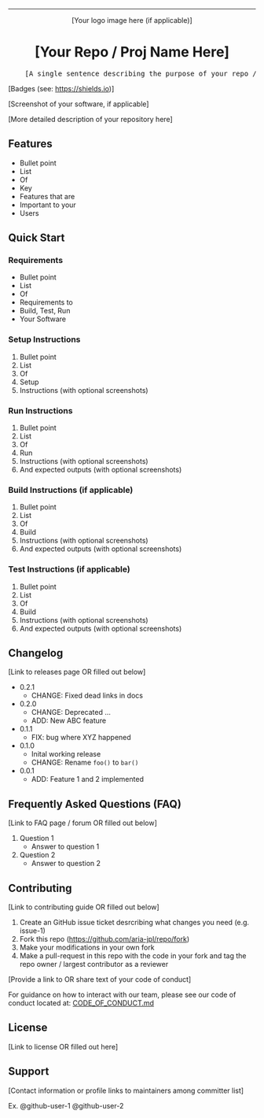 <!-- Header block for project -->
<hr>

<div align="center">
    <span style="display:block;text-align:center">
        [Your logo image here (if applicable)]
        <!-- ☝️ Replace with your logo (if applicable) via ![](https://uri-to-your-logo-image) ☝️ -->
    </span>
    <h1 align="center">[Your Repo / Proj Name Here]</h1>
    <!-- ☝️ Replace with your repo name ☝️ -->
</div>

<pre align="center">
    [A single sentence describing the purpose of your repo / proj]
</pre>
<!-- ☝️ Replace with a single sentence describing the purpose of your repo / proj ☝️ -->

<!-- Header block for project -->

[Badges (see: https://shields.io)]
<!-- ☝️ Add badges via: https://shields.io e.g. ![](https://img.shields.io/github/your_chosen_action/your_org/your_repo) ☝️ -->

[Screenshot of your software, if applicable]
<!-- ☝️ Screenshot of your software (if applicable) via ![](https://uri-to-your-screenshot) ☝️ -->

[More detailed description of your repository here]
<!-- ☝️ Replace with a more detailed description of your repository, including why it was made and whom its intended for.  ☝️ -->

## Features

* Bullet point
* List 
* Of 
* Key
* Features that are
* Important to your
* Users
  
<!-- ☝️ Replace with a bullet-point list of your features ☝️ -->

## Quick Start

### Requirements

* Bullet point
* List 
* Of 
* Requirements to
* Build, Test, Run
* Your Software
  
<!-- ☝️ Replace with a bullet-point list of your requirements, including hardware if applicable ☝️ -->

### Setup Instructions

1. Bullet point
2. List 
3. Of 
4. Setup
5. Instructions (with optional screenshots)
   
<!-- ☝️ Replace with a bullet-point list of how to set up your software prior to running ☝️ -->

### Run Instructions

1. Bullet point
2. List 
3. Of 
4. Run
5. Instructions (with optional screenshots)
6. And expected outputs (with optional screenshots)

<!-- ☝️ Replace with a bullet-point list of your run instructions, including expected results ☝️ -->

### Build Instructions (if applicable)

1. Bullet point
2. List 
3. Of 
4. Build
5. Instructions (with optional screenshots)
6. And expected outputs (with optional screenshots)

<!-- ☝️ Replace with a bullet-point list of your build instructions, including expected results ☝️ -->

### Test Instructions (if applicable)

1. Bullet point
2. List 
3. Of 
4. Build
5. Instructions (with optional screenshots)
6. And expected outputs (with optional screenshots)

<!-- ☝️ Replace with a bullet-point list of your test instructions, including expected results ☝️ -->

## Changelog

[Link to releases page OR filled out below]

* 0.2.1
    * CHANGE: Fixed dead links in docs
* 0.2.0
    * CHANGE: Deprecated ...
    * ADD: New ABC feature
* 0.1.1
    * FIX: bug where XYZ happened
* 0.1.0
    * Inital working release
    * CHANGE: Rename `foo()` to `bar()`
* 0.0.1
    * ADD: Feature 1 and 2 implemented

<!-- ☝️ Replace with a bullet-point list of your release notes like above, or just link to your releases page ☝️ -->

## Frequently Asked Questions (FAQ)

[Link to FAQ page / forum OR filled out below]

1. Question 1
   - Answer to question 1
2. Question 2
   - Answer to question 2

<!-- ☝️ Replace with a list of frequently asked questions from your project, or post a link to your FAQ on a discussion board ☝️ -->

## Contributing

[Link to contributing guide OR filled out below]

1. Create an GitHub issue ticket desrcribing what changes you need (e.g. issue-1)
2. Fork this repo (<https://github.com/aria-jpl/repo/fork>)
3. Make your modifications in your own fork
4. Make a pull-request in this repo with the code in your fork and tag the repo owner / largest contributor as a reviewer

<!-- ☝️ Replace with a text describing how people may contribute to your project, or link to your contibution guide directly ☝️ -->

[Provide a link to OR share text of your code of conduct]

For guidance on how to interact with our team, please see our code of conduct located at: [CODE_OF_CONDUCT.md](CODE_OF_CONDUCT.md)

## License

[Link to license OR filled out here]

<!-- ☝️ Replace with the text of your copyright and license, or directly link to your license file ☝️ -->

## Support

[Contact information or profile links to maintainers among committer list]

Ex. @github-user-1 @github-user-2

<!-- ☝️ Replace with the key individuals who should be contacted for questions ☝️ -->

